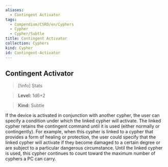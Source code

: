 ```yaml
---
aliases:
  - Contingent Activator
tags:
  - Compendium/CSRD/en/Cyphers
  - Cypher
  - Cypher/Subtle
title: Contingent Activator
collection: Cyphers
kind: Cypher
id: Contingent-Activator
---
```

## Contingent Activator    
>[!info] Stats    
> **Level:** 1d6+2    
> **Kind:** Subtle  
    
If the device is activated in conjunction with another cypher, the user can specify a condition under which the linked cypher will activate. The linked cypher retains the contingent command until it is used (either normally or contingently). For example, when this cypher is linked to a cypher that provides a form of healing or protection, the user could specify that the linked cypher will activate if they become damaged to a certain degree or are subject to a particular dangerous circumstance. Until the linked cypher is used, this cypher continues to count toward the maximum number of cyphers a PC can carry.
